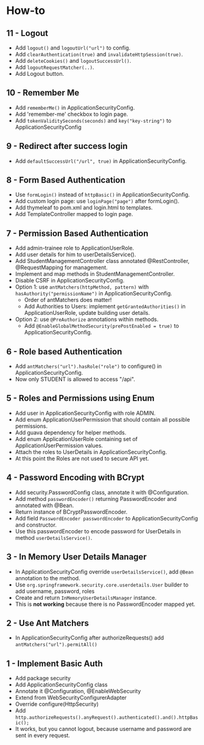 How-to
======

11 - Logout
-----------
* Add `logout()` and `logoutUrl("url")` to config.
* Add `clearAuthentication(true)` and `invalidateHttpSession(true)`. 
* Add `deleteCookies()` and `logoutSuccessUrl()`. 
* Add `logoutRequestMatcher(..)`.
* Add Logout button.

10 - Remember Me
----------------
* Add `rememberMe()` in ApplicationSecurityConfig.
* Add 'remember-me' checkbox to login page.
* Add `tokenValiditySeconds(seconds)` and `key("key-string")` to ApplicationSecurityConfig

9 - Redirect after success login
--------------------------------
* Add `defaultSuccessUrl("/url", true)` in ApplicationSecurityConfig.

8 - Form Based Authentication
-----------------------------
* Use `formLogin()` instead of `httpBasic()` in ApplicationSecurityConfig.
* Add custom login page: use `loginPage("page")` after formLogin().
* Add thymeleaf to pom.xml and login.html to templates.
* Add TemplateController mapped to login page.

7 - Permission Based Authentication
-----------------------------------
* Add admin-trainee role to ApplicationUserRole.
* Add user details for him to userDetailsService().
* Add StudentManagementController class annotated @RestController, @RequestMapping for management.
* Implement and map methods in StudentManagementController.
* Disable CSRF in ApplicationSecurityConfig.
* Option 1: use `antMatchers(httpMethod, pattern)` with `hasAuthority("permissionName")` in ApplicationSecurityConfig.
    * Order of antMatchers does matter!
    * Add Authorities to Users: implement `getGrantedAuthorities()` in ApplicationUserRole, update building user details.
* Option 2: use `@PreAuthorize` annotations within methods. 
    * Add `@EnableGlobalMethodSecurity(prePostEnabled = true)` to ApplicationSecurityConfig.

6 - Role based Authentication
-----------------------------
* Add `antMatchers("url").hasRole("role")` to configure() in ApplicationSecurityConfig.
* Now only STUDENT is allowed to access "/api".

5 - Roles and Permissions using Enum
------------------------------------
* Add user in ApplicationSecurityConfig with role ADMIN.
* Add enum ApplicationUserPermission that should contain all possible permissions.
* Add guava dependency for helper methods.
* Add enum ApplicationUserRole containing set of ApplicationUserPermission values.
* Attach the roles to UserDetails in ApplicationSecurityConfig.
* At this point the Roles are not used to secure API yet.

4 - Password Encoding with BCrypt
---------------------------------
* Add security.PasswordConfig class, annotate it with @Configuration.
* Add method `passwordEncoder()` returning PasswordEncoder and annotated with @Bean.
* Return instance of BCryptPasswordEncoder.
* Add field `PasswordEncoder passwordEncoder` to ApplicationSecurityConfig and constructor.
* Use this passwordEncoder to encode password for UserDetails in method `userDetailsService()`.

3 - In Memory User Details Manager
----------------------------------
* In ApplicationSecurityConfig override `userDetailsService()`, add `@Bean` annotation to the method.
* Use `org.springframework.security.core.userdetails.User` builder to add username, password, roles
* Create and return `InMemoryUserDetailsManager` instance.
* This is __not working__ because there is no PasswordEncoder mapped yet.

2 - Use Ant Matchers
--------------------
* In ApplicationSecurityConfig after authorizeRequests() add `antMatchers("url").permitAll()` 

1 - Implement Basic Auth
------------------------
* Add package security
* Add ApplicationSecurityConfig class 
* Annotate it @Configuration, @EnableWebSecurity
* Extend from WebSecurityConfigurerAdapter
* Override configure(HttpSecurity)
* Add `http.authorizeRequests().anyRequest().authenticated().and().httpBasic();`
* It works, but you cannot logout, because username and password are sent in every request.
